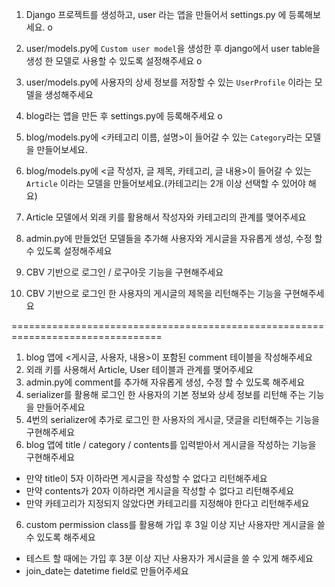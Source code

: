 


1. Django 프로젝트를 생성하고, user 라는 앱을 만들어서 settings.py 에 등록해보세요. o

2. user/models.py에 `Custom user model`을 생성한 후 django에서 user table을 생성 한 모델로 사용할 수 있도록 설정해주세요 o

3. user/models.py에 사용자의 상세 정보를 저장할 수 있는 `UserProfile` 이라는 모델을 생성해주세요
   
4. blog라는 앱을 만든 후 settings.py에 등록해주세요 o
   
5. blog/models.py에 <카테고리 이름, 설명>이 들어갈 수 있는 `Category`라는 모델을 만들어보세요.
   
6. blog/models.py에 <글 작성자, 글 제목, 카테고리, 글 내용>이 들어갈 수 있는 `Article` 이라는 모델을 만들어보세요.(카테고리는 2개 이상 선택할 수 있어야 해요)
   
7. Article 모델에서 외래 키를 활용해서 작성자와 카테고리의 관계를 맺어주세요
   
8. admin.py에 만들었던 모델들을 추가해 사용자와 게시글을 자유롭게 생성, 수정 할 수 있도록 설정해주세요
   
9.  CBV 기반으로 로그인 / 로구아웃 기능을 구현해주세요
    
10. CBV 기반으로 로그인 한 사용자의 게시글의 제목을 리턴해주는 기능을 구현해주세요

================================================================================

1. blog 앱에 <게시글, 사용자, 내용>이 포함된 comment 테이블을 작성해주세요
2. 외래 키를 사용해서 Article, User 테이블과 관계를 맺어주세요
3. admin.py에 comment를 추가해 자유롭게 생성, 수정 할 수 있도록 해주세요
4. serializer를 활용해 로그인 한 사용자의 기본 정보와 상세 정보를 리턴해 주는 기능을 만들어주세요
5. 4번의 serializer에 추가로 로그인 한 사용자의 게시글, 댓글을 리턴해주는 기능을 구현해주세요
5. blog 앱에 title / category / contents를 입력받아서 게시글을 작성하는 기능을 구현해주세요

- 만약 title이 5자 이하라면 게시글을 작성할 수 없다고 리턴해주세요
- 만약 contents가 20자 이하라면 게시글을 작성할 수 없다고 리턴해주세요
- 만약 카테고리가 지정되지 않았다면 카테고리를 지정해야 한다고 리턴해주세요

6. custom permission class를 활용해 가입 후 3일 이상 지난 사용자만 게시글을 쓸 수 있도록 해주세요

- 테스트 할 때에는 가입 후 3분 이상 지난 사용자가 게시글을 쓸 수 있게 해주세요
- join_date는 datetime field로 만들어주세요
